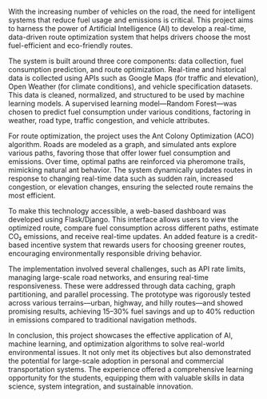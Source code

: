 With the increasing number of vehicles on the road, the need for intelligent systems that reduce fuel usage and emissions is critical. This project aims to harness the power of Artificial Intelligence (AI) to develop a real-time, data-driven route optimization system that helps drivers choose the most fuel-efficient and eco-friendly routes.

The system is built around three core components: data collection, fuel consumption prediction, and route optimization. Real-time and historical data is collected using APIs such as Google Maps (for traffic and elevation), Open Weather (for climate conditions), and vehicle specification datasets. This data is cleaned, normalized, and structured to be used by machine learning models. A supervised learning model—Random Forest—was chosen to predict fuel consumption under various conditions, factoring in weather, road type, traffic congestion, and vehicle attributes.

For route optimization, the project uses the Ant Colony Optimization (ACO) algorithm. Roads are modeled as a graph, and simulated ants explore various paths, favoring those that offer lower fuel consumption and emissions. Over time, optimal paths are reinforced via pheromone trails, mimicking natural ant behavior. The system dynamically updates routes in response to changing real-time data such as sudden rain, increased congestion, or elevation changes, ensuring the selected route remains the most efficient.

To make this technology accessible, a web-based dashboard was developed using Flask/Django. This interface allows users to view the optimized route, compare fuel consumption across different paths, estimate CO₂ emissions, and receive real-time updates. An added feature is a credit-based incentive system that rewards users for choosing greener routes, encouraging environmentally responsible driving behavior.

The implementation involved several challenges, such as API rate limits, managing large-scale road networks, and ensuring real-time responsiveness. These were addressed through data caching, graph partitioning, and parallel processing. The prototype was rigorously tested across various terrains—urban, highway, and hilly routes—and showed promising results, achieving 15–30% fuel savings and up to 40% reduction in emissions compared to traditional navigation methods.

In conclusion, this project showcases the effective application of AI, machine learning, and optimization algorithms to solve real-world environmental issues. It not only met its objectives but also demonstrated the potential for large-scale adoption in personal and commercial transportation systems. The experience offered a comprehensive learning opportunity for the students, equipping them with valuable skills in data science, system integration, and sustainable innovation.
